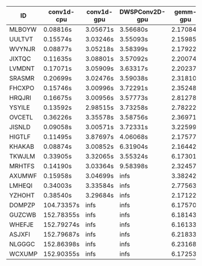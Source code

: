 |ID|conv1d-cpu|conv1d-gpu|DWSPConv2D-gpu|gemm-gpu|avg|
|-|-|-|-|-|-|
|MLBOYW|0.08816s|3.05671s|3.56680s|2.17084s|2.22063s|
|UULTVT|0.15574s|3.03246s|3.55093s|2.15985s|2.22474s|
|WVYNJR|0.08877s|3.05218s|3.58399s|2.17922s|2.22604s|
|JIXTQC|0.11635s|3.08801s|3.57092s|2.20074s|2.24401s|
|LVMDNT|0.17071s|3.05909s|3.63317s|2.20237s|2.26634s|
|SRASMR|0.20699s|3.02476s|3.59038s|2.31810s|2.28506s|
|FHCXPO|0.15746s|3.00996s|3.72291s|2.35248s|2.31070s|
|HRQJRI|0.16675s|3.00956s|3.57773s|2.81278s|2.39170s|
|YSYILE|0.13592s|2.98515s|3.73258s|2.78222s|2.40897s|
|OVCETL|0.36226s|3.35578s|3.58756s|2.36971s|2.41883s|
|JISNLD|0.09058s|3.00571s|3.72331s|3.22599s|2.51140s|
|HIGTLF|0.11495s|3.87697s|4.06068s|2.17577s|2.55709s|
|KHAKAB|0.08874s|3.00852s|6.31904s|2.16442s|2.89518s|
|TKWJLM|0.33905s|3.32065s|3.55324s|6.17301s|3.34649s|
|MRHTFS|0.14190s|3.03364s|9.58398s|2.32457s|3.77103s|
|AXUMWF|0.15958s|3.04699s|infs|3.38242s|infs|
|LMHEQI|0.34003s|3.33584s|infs|2.77563s|infs|
|YZHOHT|0.38540s|3.29684s|infs|2.17122s|infs|
|DOMPZP|104.73357s|infs|infs|6.17570s|infs|
|GUZCWB|152.78355s|infs|infs|6.18143s|infs|
|WHEFJE|152.79274s|infs|infs|6.16133s|infs|
|ASJXFI|152.79687s|infs|infs|6.21833s|infs|
|NLGGGC|152.86398s|infs|infs|6.23168s|infs|
|WCXUMP|152.90355s|infs|infs|6.17253s|infs|
